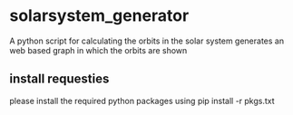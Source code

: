 # solarsystem_generator
A python script for calculating the orbits in the solar system
generates an web based graph in which the orbits are shown
## install requesties
please install the required python packages using pip install -r pkgs.txt